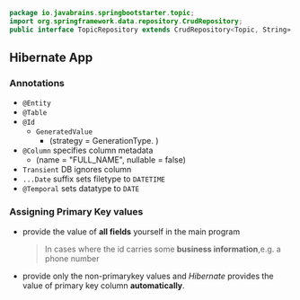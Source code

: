 ```java
package io.javabrains.springbootstarter.topic;
import org.springframework.data.repository.CrudRepository;
public interface TopicRepository extends CrudRepository<Topic, String»| (
```

## Hibernate App
### Annotations
* `@Entity`
* `@Table`
* `@Id`
  * `GeneratedValue`
    * (strategy = GenerationType. )
* `@Column` specifies column metadata
  * (name = "FULL_NAME", nullable = false)
* `Transient` DB ignores column
* `...Date` suffix sets filetype to `DATETIME`
* `@Temporal` sets datatype to `DATE`

### Assigning Primary Key values

* provide the value of **all fields** yourself in the main program
  > In cases where the id carries some **business information**,e.g. a phone number
* provide only the non-primarykey values and *Hibernate* provides the value of primary key column **automatically**.
